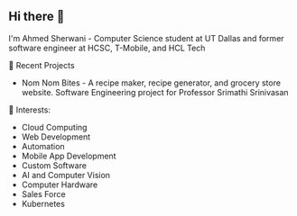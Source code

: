 ## Hi there 👋

I'm Ahmed Sherwani - Computer Science student at UT Dallas and former software engineer at HCSC, T-Mobile, and HCL Tech

🌟 Recent Projects

- Nom Nom Bites -  A recipe maker, recipe generator, and grocery store website. Software Engineering project for Professor Srimathi Srinivasan

🚀 Interests:

-	Cloud Computing 
-	Web Development
-	Automation
-	Mobile App Development
-	Custom Software
-	AI and Computer Vision 
-	Computer Hardware
-	Sales Force
-	Kubernetes



<!--
**CSpanda1/CSpanda1** is a ✨ _special_ ✨ repository because its `README.md` (this file) appears on your GitHub profile.

Here are some ideas to get you started:

- 🔭 I’m currently working on ...
- 🌱 I’m currently learning ...
- 👯 I’m looking to collaborate on ...
- 🤔 I’m looking for help with ...
- 💬 Ask me about ...
- 📫 How to reach me: ...
- 😄 Pronouns: ...
- ⚡ Fun fact: ...
-->
